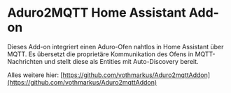 # Aduro2MQTT Home Assistant Add-on

Dieses Add-on integriert einen Aduro-Ofen nahtlos in Home Assistant über MQTT.
Es übersetzt die proprietäre Kommunikation des Ofens in MQTT-Nachrichten und stellt diese als Entities mit Auto-Discovery bereit.

Alles weitere hier:
[https://github.com/vothmarkus/Aduro2mqttAddon](https://github.com/vothmarkus/Aduro2mqttAddon)
